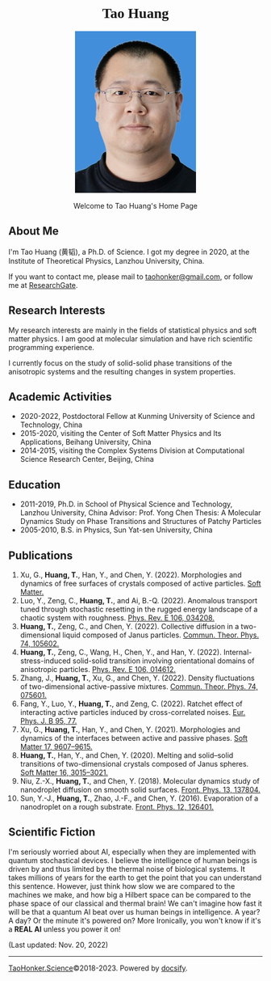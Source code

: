 <center>
<h1 style="font-family:verdana;">Tao Huang</h1>

![Tao Huang](avatar.jpeg)

Welcome to Tao Huang's Home Page
</center>

<!-- *⚠️ This website is under construction.* -->

## About Me

I'm Tao Huang (黄韬), a Ph.D. of Science. I got my degree in 2020, at the Institute of Theoretical Physics, Lanzhou University, China.

If you want to contact me, please mail to [taohonker@gmail.com](mailto:taohonker@gmail.com), or follow me at [ResearchGate](https://www.researchgate.net/profile/Tao_Huang109).

## Research Interests

My research interests are mainly in the fields of statistical physics and soft matter physics. I am good at molecular simulation and have rich scientific programming experience.

I currently focus on the study of solid-solid phase transitions of the anisotropic systems and the resulting changes in system properties.

## Academic Activities

- 2020-2022, Postdoctoral Fellow at Kunming University of Science and Technology, China
- 2015-2020, visiting the Center of Soft Matter Physics and Its Applications, Beihang University, China
- 2014-2015, visiting the Complex Systems Division at Computational Science Research Center, Beijing, China

## Education

- 2011-2019, Ph.D. in School of Physical Science and Technology, Lanzhou University, China
  Advisor: Prof. Yong Chen
  Thesis: A Molecular Dynamics Study on Phase Transitions and Structures of Patchy Particles
- 2005-2010, B.S. in Physics, Sun Yat-sen University, China

## Publications

<!-- 1. **Tao Huang**, Yilong Han, and Yong Chen. 2020. “Melting and Solid–Solid Transitions of Two-Dimensional Crystals Composed of Janus Spheres.” [Soft Matter 16 (12): 3015–21.](https://doi.org/10.1039/D0SM00023J.)
1. Zhao-Xia Niu, **Tao Huang**, and Yong Chen. 2018. “Molecular Dynamics Study of Nanodroplet Diffusion on Smooth Solid Surfaces.” [Frontiers of Physics 13 (5): 137804.](https://doi.org/10.1007/s11467-018-0772-4.)
1. Yong-Juan Sun, **Tao Huang**, Jun-Feng Zhao, and Yong Chen. 2016. “Evaporation of a Nanodroplet on a Rough Substrate.” [Frontiers of Physics 12 (5): 126401.](https://doi.org/10.1007/s11467-016-0631-0.) -->

1. Xu, G., **Huang, T.**, Han, Y., and Chen, Y. (2022). Morphologies and dynamics of free surfaces of crystals composed of active particles. [Soft Matter.](https://doi.org/10.1039/D2SM00783E)
2. Luo, Y., Zeng, C., **Huang, T.**, and Ai, B.-Q. (2022). Anomalous transport tuned through stochastic resetting in the rugged energy landscape of a chaotic system with roughness. [Phys. Rev. E 106, 034208.](https://doi.org/10.1103/PhysRevE.106.034208)
3. **Huang, T.**, Zeng, C., and Chen, Y. (2022). Collective diffusion in a two-dimensional liquid composed of Janus particles. [Commun. Theor. Phys. 74, 105602.]( https://doi.org/10.1088/1572-9494/ac8f3f)
4. **Huang, T.**, Zeng, C., Wang, H., Chen, Y., and Han, Y. (2022). Internal-stress-induced solid-solid transition involving orientational domains of anisotropic particles. [Phys. Rev. E 106, 014612.](https://doi.org/10.1103/PhysRevE.106.014612)
5. Zhang, J., **Huang, T.**, Xu, G., and Chen, Y. (2022). Density fluctuations of two-dimensional active-passive mixtures. [Commun. Theor. Phys. 74, 075601.](https://doi.org/10.1088/1572-9494/ac71fe)
6. Fang, Y., Luo, Y., **Huang, T.**, and Zeng, C. (2022). Ratchet effect of interacting active particles induced by cross-correlated noises. [Eur. Phys. J. B 95, 77.](https://doi.org/10.1140/epjb/s10051-022-00335-8)
7. Xu, G., **Huang, T.**, Han, Y., and Chen, Y. (2021). Morphologies and dynamics of the interfaces between active and passive phases. [Soft Matter 17, 9607–9615.](https://doi.org/10.1039/D1SM01065D)
8. **Huang, T.**, Han, Y., and Chen, Y. (2020). Melting and solid–solid transitions of two-dimensional crystals composed of Janus spheres. [Soft Matter 16, 3015–3021.](https://doi.org/10.1039/D0SM00023J)
9. Niu, Z.-X., **Huang, T.**, and Chen, Y. (2018). Molecular dynamics study of nanodroplet diffusion on smooth solid surfaces. [Front. Phys. 13, 137804.](https://doi.org/10.1007/s11467-018-0772-4)
10. Sun, Y.-J., **Huang, T.**, Zhao, J.-F., and Chen, Y. (2016). Evaporation of a nanodroplet on a rough substrate. [Front. Phys. 12, 126401.](https://doi.org/10.1007/s11467-016-0631-0)

## Scientific Fiction

I'm seriously worried about AI, especially when they are implemented with quantum stochastical devices. I believe the intelligence of human beings is driven by and thus limited by the thermal noise of biological systems. It takes millions of years for the earth to get the point that you can understand this sentence. However, just think how slow we are compared to the machines we make, and how big a Hilbert space can be compared to the phase space of our classical and thermal brain! We can't imagine how fast it will be that a quantum AI beat over us human beings in intelligence. A year? A day? Or the minute it's powered on? More Ironically, you won't know if it's a **REAL AI** unless you power it on!

\(Last updated: Nov. 20, 2022\)

---

[TaoHonker.Science](https://taohonker.science)©2018-2023. Powered by [docsify](https://docsify.js.org).
